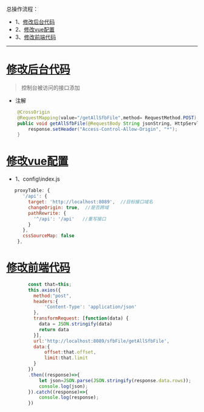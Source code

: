 总操作流程：
- 1、[修改后台代码](#vue.js-01)
- 2、[修改vue配置](#vue.js-02)
- 3、[修改前端代码](#vue.js-03)

***

# <a name="vue.js-01" href="#" >修改后台代码</a>

> 控制台被访问的接口添加
- 注解
```java
    @CrossOrigin
    @RequestMapping(value="/getAllSfbFile",method= RequestMethod.POST)
    public void getAllSfbFile(@RequestBody String jsonString, HttpServletResponse response, HttpServletRequest request) throws Exception{
        response.setHeader("Access-Control-Allow-Origin", "*");
    }
```

# <a name="vue.js-02" href="#" >修改vue配置 </a>

- 1、config\index.js
```js
   proxyTable: {
      '/api': {
        target: 'http://localhost:8089',  //目标接口域名
        changeOrigin: true,  //是否跨域
        pathRewrite: {
          '^/api': '/api'   //重写接口
        }
      },
      cssSourceMap: false
    },
```

# <a name="vue.js-03" href="#" >修改前端代码</a>
```js
        const that=this;
        this.axios({
          method:"post",
          headers:{
              'Content-Type': 'application/json'
          },
          transformRequest: [function(data) {
            data = JSON.stringify(data)
            return data
          }],
          url:'http://localhost:8089/sfbFile/getAllSfbFile',
          data:{
              offset:that.offset,
              limit:that.limit
          }
        })
        .then((response)=>{
            let json=JSON.parse(JSON.stringify(response.data.rows));
            console.log(json);
        }).catch((response)=>{
            console.log(response);
        })
```